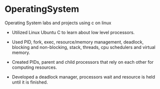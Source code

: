 # OperatingSystem
Operating System labs and projects using c on linux

- Utilized Linux Ubuntu C to learn about low level processors.

- Used PID, fork, exec, resource/memory management, deadlock, blocking and non-blocking, stack, threads, cpu schedulers and virtual memory.

- Created PIDs, parent and child processors that rely on each other for computing resources.

- Developed a deadlock manager, processors wait and resource is held until it is finished.

